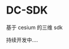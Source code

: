 <!--
 * @Description:
 * @version:
 * @Author: 宁四凯
 * @Date: 2020-08-11 11:07:18
 * @LastEditors: 宁四凯
 * @LastEditTime: 2020-09-28 10:40:51
-->

# DC-SDK
基于 cesium 的三维 sdk  

持续开发中....
